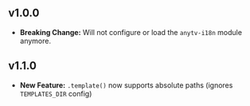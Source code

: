 v1.0.0
-----

* **Breaking Change:** Will not configure or load the `anytv-i18n` module anymore.


v1.1.0
-----

* **New Feature:** `.template()` now supports absolute paths (ignores `TEMPLATES_DIR` config)
